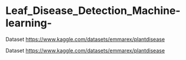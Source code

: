# Leaf_Disease_Detection_Machine-learning-

Dataset https://www.kaggle.com/datasets/emmarex/plantdisease

Dataset https://www.kaggle.com/datasets/emmarex/plantdisease


